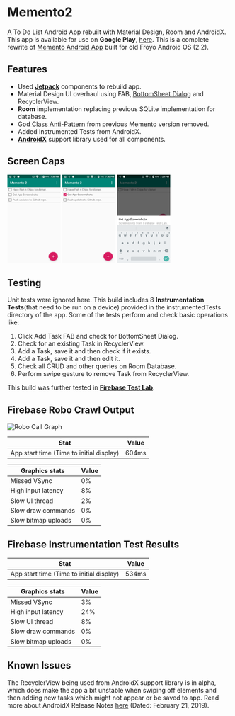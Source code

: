 # Memento2

A To Do List Android App rebuilt with Material Design, Room and AndroidX. This app is available for use on **Google Play**, [here](https://play.google.com/store/apps/details?id=com.naseem.naseemashraf.memento2&hl=en).
This is a complete rewrite of [Memento Android App](https://github.com/mdnaseemashraf/Memento) built for old Froyo Android OS (2.2).

## Features

* Used [**Jetpack**](https://developer.android.com/jetpack/) components to rebuild app.
* Material Design UI overhaul using FAB, [BottomSheet Dialog](https://developer.android.com/reference/android/support/design/widget/BottomSheetDialog) and RecyclerView.
* **Room** implementation replacing previous SQLite implementation for database.
* [God Class Anti-Pattern](https://en.wikipedia.org/wiki/God_object) from previous Memento version removed.
* Added Instrumented Tests from AndroidX.
* [**AndroidX**](https://developer.android.com/jetpack/androidx) support library used for all components.

## Screen Caps

<img src="https://raw.githubusercontent.com/mdnaseemashraf/Memento2/master/Screenshots/Screenshot_20190220-193009.png" width="120" height="200">  <img src="https://github.com/mdnaseemashraf/Memento2/blob/master/Screenshots/Screenshot_20190220-193033.png" width="120" height="200">  <img src="https://github.com/mdnaseemashraf/Memento2/blob/master/Screenshots/Screenshot_20190220-192908.png" width="120" height="200">

## Testing

Unit tests were ignored here. This build includes 8 **Instrumentation Tests**(that need to be run on a device) provided in the instrumentedTests directory of the app. Some of the tests perform and check basic operations like:
1. Click Add Task FAB and check for BottomSheet Dialog.
2. Check for an existing Task in RecyclerView.
3. Add a Task, save it and then check if it exists.
4. Add a Task, save it and then edit it.
5. Check all CRUD and other queries on Room Database.
6. Perform swipe gesture to remove Task from RecyclerView.

This build was further tested in [**Firebase Test Lab**](https://firebase.google.com/docs/test-lab/).

## Firebase Robo Crawl Output

![Robo Call Graph](https://github.com/mdnaseemashraf/Memento2/blob/master/Screenshots/Firebase%20Robo%20Test%20Crawl%20Graph.png?raw=true)

Stat|Value
----|------
App start time (Time to initial display)|604ms

Graphics stats | Value
---------------|------
Missed VSync|0%
High input latency|8%
Slow UI thread|2%
Slow draw commands|0%
Slow bitmap uploads|0%

## Firebase Instrumentation Test Results

Stat|Value
----|-----
App start time (Time to initial display) | 534ms

Graphics stats|Value
--------------|-----
Missed VSync|3%
High input latency|24%
Slow UI thread|8%
Slow draw commands|0%
Slow bitmap uploads|0%


## Known Issues

The RecyclerView being used from AndroidX support library is in alpha, which does make the app a bit unstable when swiping off elements and then adding new tasks which might not appear or be saved to app.
Read more about AndroidX Release Notes [here](https://developer.android.com/jetpack/androidx/releases/) (Dated: February 21, 2019).
